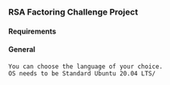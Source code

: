 ### RSA Factoring Challenge Project

#### Requirements
#### General

    You can choose the language of your choice.
    OS needs to be Standard Ubuntu 20.04 LTS/

